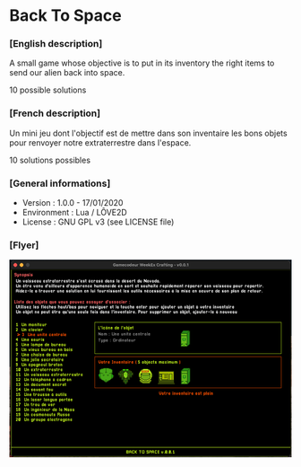 # Back To Space 

### [English description]
A small game whose objective is to put in its inventory the right items to send our alien back into space.

10 possible solutions

### [French description]
Un mini jeu dont l'objectif est de mettre dans son inventaire les bons objets pour renvoyer notre extraterrestre dans l'espace.

10 solutions possibles

### [General informations]

* Version : 1.0.0  - 17/01/2020
* Environment : Lua / LÔVE2D
* License : GNU GPL v3 (see LICENSE file)

### [Flyer]

![{Copie d'écran}](images/flyer.png "BacK To Space")



